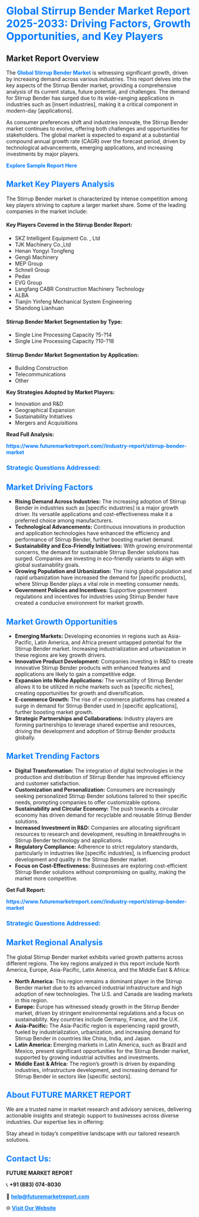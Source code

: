 <h1 style="color: #007BFF;">Global Stirrup Bender Market Report 2025-2033: Driving Factors, Growth Opportunities, and Key Players</h1>

<section id="overview">
<h2>Market Report Overview</h2>
<p>The <a href="https://www.futuremarketreport.com//industry-report/stirrup-bender-market" style="color: #007BFF; text-decoration: none;"><strong>Global Stirrup Bender Market</strong></a> is witnessing significant growth, driven by increasing demand across various industries. This report delves into the key aspects of the Stirrup Bender market, providing a comprehensive analysis of its current status, future potential, and challenges. The demand for Stirrup Bender has surged due to its wide-ranging applications in industries such as [insert industries], making it a critical component in modern-day [applications].</p>
<p>As consumer preferences shift and industries innovate, the Stirrup Bender market continues to evolve, offering both challenges and opportunities for stakeholders. The global market is expected to expand at a substantial compound annual growth rate (CAGR) over the forecast period, driven by technological advancements, emerging applications, and increasing investments by major players.</p>
</section>

<section id="overview">
<p><a href="https://www.futuremarketreport.com//request-sample/reportId=47176" style="color: #007BFF; text-decoration: none;"><strong>Explore Sample Report Here</strong></a></p>
</section>

<section id="key-players">
<h2 style="color: #007BFF;">Market Key Players Analysis</h2>
<p>The Stirrup Bender market is characterized by intense competition among key players striving to capture a larger market share. Some of the leading companies in the market include:</p>
<h4>Key Players Covered in the Stirrup Bender Report:</h4>
<ul><li>SKZ Intelligent Equipment Co. , Ltd</li><li>TJK Machinery Co.,Ltd</li><li>Henan Yongyi Tongfeng</li><li>Gengli Machinery</li><li>MEP Group</li><li>Schnell Group</li><li>Pedax</li><li>EVG Group</li><li>Langfang CABR Construction Machinery Technology</li><li>ALBA</li><li>Tianjin Yinfeng Mechanical System Engineering</li><li>Shandong Lianhuan</li></ul>
<h4>Stirrup Bender Market Segmentation by Type:</h4>
<ul><li>Single Line Processing Capacity ?5-?14</li><li>Single Line Processing Capacity ?10-?18</li></ul>

<h4>Stirrup Bender Market Segmentation by Application:</h4>
<ul><li>Building Construction</li><li>Telecommunications</li><li>Other</li></ul>
<p><strong>Key Strategies Adopted by Market Players:</strong></p>
<ul>
<li>Innovation and R&D</li>
<li>Geographical Expansion</li>
<li>Sustainability Initiatives</li>
<li>Mergers and Acquisitions</li>
</ul>
</section>

<section>
<p><strong>Read Full Analysis: </strong></p><a href="https://www.futuremarketreport.com//industry-report/stirrup-bender-market" style="color: #007BFF; text-decoration: none;"><strong>https://www.futuremarketreport.com//industry-report/stirrup-bender-market</strong></a>
<h3 style="color: #007BFF;">Strategic Questions Addressed:</h3>
</section>

<section id="driving-factors">
<h2 style="color: #007BFF;">Market Driving Factors</h2>
<ul>
<li><strong>Rising Demand Across Industries:</strong> The increasing adoption of Stirrup Bender in industries such as [specific industries] is a major growth driver. Its versatile applications and cost-effectiveness make it a preferred choice among manufacturers.</li>
<li><strong>Technological Advancements:</strong> Continuous innovations in production and application technologies have enhanced the efficiency and performance of Stirrup Bender, further boosting market demand.</li>
<li><strong>Sustainability and Eco-Friendly Initiatives:</strong> With growing environmental concerns, the demand for sustainable Stirrup Bender solutions has surged. Companies are investing in eco-friendly variants to align with global sustainability goals.</li>
<li><strong>Growing Population and Urbanization:</strong> The rising global population and rapid urbanization have increased the demand for [specific products], where Stirrup Bender plays a vital role in meeting consumer needs.</li>
<li><strong>Government Policies and Incentives:</strong> Supportive government regulations and incentives for industries using Stirrup Bender have created a conducive environment for market growth.</li>
</ul>
</section>

<section id="growth-opportunities">
<h2 style="color: #007BFF;">Market Growth Opportunities</h2>
<ul>
<li><strong>Emerging Markets:</strong> Developing economies in regions such as Asia-Pacific, Latin America, and Africa present untapped potential for the Stirrup Bender market. Increasing industrialization and urbanization in these regions are key growth drivers.</li>
<li><strong>Innovative Product Development:</strong> Companies investing in R&D to create innovative Stirrup Bender products with enhanced features and applications are likely to gain a competitive edge.</li>
<li><strong>Expansion into Niche Applications:</strong> The versatility of Stirrup Bender allows it to be utilized in niche markets such as [specific niches], creating opportunities for growth and diversification.</li>
<li><strong>E-commerce Growth:</strong> The rise of e-commerce platforms has created a surge in demand for Stirrup Bender used in [specific applications], further boosting market growth.</li>
<li><strong>Strategic Partnerships and Collaborations:</strong> Industry players are forming partnerships to leverage shared expertise and resources, driving the development and adoption of Stirrup Bender products globally.</li>
</ul>
</section>

<section id="trending-factors">
<h2 style="color: #007BFF;">Market Trending Factors</h2>
<ul>
<li><strong>Digital Transformation:</strong> The integration of digital technologies in the production and distribution of Stirrup Bender has improved efficiency and customer satisfaction.</li>
<li><strong>Customization and Personalization:</strong> Consumers are increasingly seeking personalized Stirrup Bender solutions tailored to their specific needs, prompting companies to offer customizable options.</li>
<li><strong>Sustainability and Circular Economy:</strong> The push towards a circular economy has driven demand for recyclable and reusable Stirrup Bender solutions.</li>
<li><strong>Increased Investment in R&D:</strong> Companies are allocating significant resources to research and development, resulting in breakthroughs in Stirrup Bender technology and applications.</li>
<li><strong>Regulatory Compliance:</strong> Adherence to strict regulatory standards, particularly in industries like [specific industries], is influencing product development and quality in the Stirrup Bender market.</li>
<li><strong>Focus on Cost-Effectiveness:</strong> Businesses are exploring cost-efficient Stirrup Bender solutions without compromising on quality, making the market more competitive.</li>
</ul>
</section>

<section>
<p><strong>Get Full Report: </strong></p><a href="https://www.futuremarketreport.com//industry-report/stirrup-bender-market" style="color: #007BFF; text-decoration: none;"><strong>https://www.futuremarketreport.com//industry-report/stirrup-bender-market</strong></a>
<h3 style="color: #007BFF;">Strategic Questions Addressed:</h3>
</section>


<section id="regional-analysis">
<h2 style="color: #007BFF;">Market Regional Analysis</h2>
<p>The global Stirrup Bender market exhibits varied growth patterns across different regions. The key regions analyzed in this report include North America, Europe, Asia-Pacific, Latin America, and the Middle East & Africa:</p>
<ul>
<li><strong>North America:</strong> This region remains a dominant player in the Stirrup Bender market due to its advanced industrial infrastructure and high adoption of new technologies. The U.S. and Canada are leading markets in this region.</li>
<li><strong>Europe:</strong> Europe has witnessed steady growth in the Stirrup Bender market, driven by stringent environmental regulations and a focus on sustainability. Key countries include Germany, France, and the U.K.</li>
<li><strong>Asia-Pacific:</strong> The Asia-Pacific region is experiencing rapid growth, fueled by industrialization, urbanization, and increasing demand for Stirrup Bender in countries like China, India, and Japan.</li>
<li><strong>Latin America:</strong> Emerging markets in Latin America, such as Brazil and Mexico, present significant opportunities for the Stirrup Bender market, supported by growing industrial activities and investments.</li>
<li><strong>Middle East & Africa:</strong> The region’s growth is driven by expanding industries, infrastructure development, and increasing demand for Stirrup Bender in sectors like [specific sectors].</li>
</ul>
</section>

<footer>
<h2 style="color: #007BFF;">About FUTURE MARKET REPORT</h2>
<p>We are a trusted name in market research and advisory services, delivering actionable insights and strategic support to businesses across diverse industries. Our expertise lies in offering:</p>

<p>Stay ahead in today’s competitive landscape with our tailored research solutions.</p>

<h2 style="color: #007BFF;">Contact Us:</h2>
<p><strong>FUTURE MARKET REPORT</strong></p>
<p>📞 <strong>+91 (883) 074-8030</strong></p>
<p>📧 <strong><a href="mailto:help@futuremarketreport.com" style="color: #007BFF;">help@futuremarketreport.com</a></strong></p>
<p>🌐 <strong><a href="https://www.futuremarketreport.com/" style="color: #007BFF;">Visit Our Website</a></strong></p>
</footer>